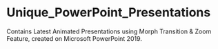 # Unique_PowerPoint_Presentations
Contains Latest Animated Presentations using Morph Transition &amp; Zoom Feature, created on Microsoft PowerPoint 2019.
